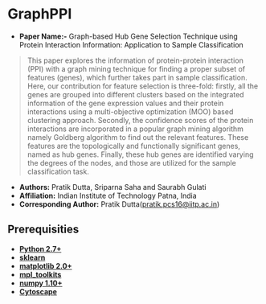 # GraphPPI


* **Paper Name:-** Graph-based Hub Gene Selection Technique using Protein Interaction Information: Application to  Sample Classification
>This paper explores the information of protein-protein interaction (PPI) with a graph mining technique for finding a proper subset of features (genes), which further takes part in sample classification. Here, our contribution for feature selection is three-fold: firstly, all the genes are grouped into different clusters based on the integrated information of the gene expression values and their protein interactions using a multi-objective optimization (MOO) based clustering approach. Secondly, the confidence scores of the protein interactions are incorporated in a popular graph mining algorithm namely Goldberg algorithm to find out the relevant features. These features are the topologically and functionally significant genes, named as hub genes. Finally, these hub genes are identified varying the degrees of the nodes, and those are utilized for the sample classification task.


* **Authors:** Pratik Dutta, Sriparna Saha and Saurabh Gulati
* **Affiliation:** Indian Institute of Technology Patna, India
* **Corresponding Author:** Pratik Dutta(pratik.pcs16@iitp.ac.in)


## Prerequisities
* **[Python 2.7+](https://www.python.org/downloads/release/python-2713/)**
* **[sklearn](https://scikit-learn.org/stable/install.html)**
* **[matplotlib 2.0+](https://matplotlib.org/users/installing.html)**
* **[mpl_toolkits](https://matplotlib.org/2.0.2/mpl_toolkits/index.html)**
* **[numpy 1.10+](https://pypi.org/project/numpy/)**
* **[Cytoscape](https://cytoscape.org/download.html)**



